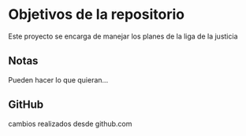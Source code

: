 # Objetivos de la repositorio

Este proyecto se encarga de manejar los planes de la liga de la justicia


## Notas
Pueden hacer lo que quieran...

## GitHub
cambios realizados desde github.com

